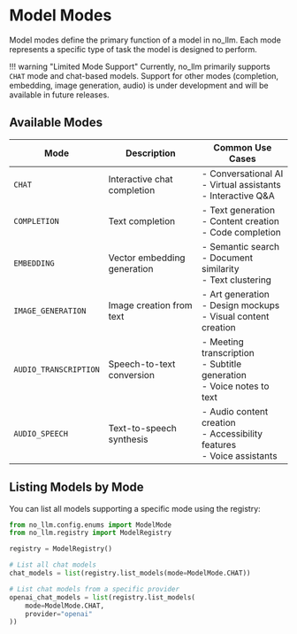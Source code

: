 # Model Modes

Model modes define the primary function of a model in no_llm. Each mode represents a specific type of task the model is designed to perform.

!!! warning "Limited Mode Support"
    Currently, no_llm primarily supports `CHAT` mode and chat-based models. Support for other modes (completion, embedding, image generation, audio) is under development and will be available in future releases.

## Available Modes

| Mode | Description | Common Use Cases |
|------|-------------|-----------------|
| `CHAT` | Interactive chat completion | - Conversational AI<br>- Virtual assistants<br>- Interactive Q&A |
| `COMPLETION` | Text completion | - Text generation<br>- Content creation<br>- Code completion |
| `EMBEDDING` | Vector embedding generation | - Semantic search<br>- Document similarity<br>- Text clustering |
| `IMAGE_GENERATION` | Image creation from text | - Art generation<br>- Design mockups<br>- Visual content creation |
| `AUDIO_TRANSCRIPTION` | Speech-to-text conversion | - Meeting transcription<br>- Subtitle generation<br>- Voice notes to text |
| `AUDIO_SPEECH` | Text-to-speech synthesis | - Audio content creation<br>- Accessibility features<br>- Voice assistants |

## Listing Models by Mode

You can list all models supporting a specific mode using the registry:

```python
from no_llm.config.enums import ModelMode
from no_llm.registry import ModelRegistry

registry = ModelRegistry()

# List all chat models
chat_models = list(registry.list_models(mode=ModelMode.CHAT))

# List chat models from a specific provider
openai_chat_models = list(registry.list_models(
    mode=ModelMode.CHAT,
    provider="openai"
))
```